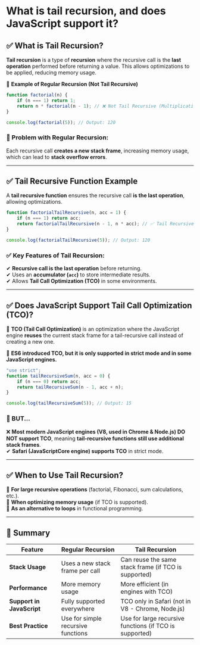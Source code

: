 # What is tail recursion, and does JavaScript support it?

## **✅ What is Tail Recursion?**  
**Tail recursion** is a type of **recursion** where the recursive call is the **last operation** performed before returning a value. This allows optimizations to be applied, reducing memory usage.  

📌 **Example of Regular Recursion (Not Tail Recursive)**  
```javascript
function factorial(n) {
    if (n === 1) return 1;
    return n * factorial(n - 1); // ❌ Not Tail Recursive (Multiplication happens after recursion)
}

console.log(factorial(5)); // Output: 120
```
### **🔴 Problem with Regular Recursion:**  
Each recursive call **creates a new stack frame**, increasing memory usage, which can lead to **stack overflow errors**.

---

## **✅ Tail Recursive Function Example**  
A **tail recursive function** ensures the recursive call **is the last operation**, allowing optimizations.

```javascript
function factorialTailRecursive(n, acc = 1) {
    if (n === 1) return acc;
    return factorialTailRecursive(n - 1, n * acc); // ✅ Tail Recursive (No extra calculations after recursion)
}

console.log(factorialTailRecursive(5)); // Output: 120
```
### **✅ Key Features of Tail Recursion:**
✔ **Recursive call is the last operation** before returning.  
✔ Uses an **accumulator (`acc`)** to store intermediate results.  
✔ Allows **Tail Call Optimization (TCO)** in some environments.

---

## **✅ Does JavaScript Support Tail Call Optimization (TCO)?**
🔹 **TCO (Tail Call Optimization)** is an optimization where the JavaScript engine **reuses** the current stack frame for a tail-recursive call instead of creating a new one.  

🔹 **ES6 introduced TCO, but it is only supported in strict mode and in some JavaScript engines.**  

```javascript
"use strict";
function tailRecursiveSum(n, acc = 0) {
    if (n === 0) return acc;
    return tailRecursiveSum(n - 1, acc + n);
}

console.log(tailRecursiveSum(5)); // Output: 15
```
### **🚀 BUT...**
❌ **Most modern JavaScript engines (V8, used in Chrome & Node.js) DO NOT support TCO**, meaning **tail-recursive functions still use additional stack frames**.  
✔ **Safari (JavaScriptCore engine) supports TCO** in strict mode.  

---

## **✅ When to Use Tail Recursion?**
🔹 **For large recursive operations** (factorial, Fibonacci, sum calculations, etc.).  
🔹 **When optimizing memory usage** (if TCO is supported).  
🔹 **As an alternative to loops** in functional programming.  

---

## **🚀 Summary**
| **Feature** | **Regular Recursion** | **Tail Recursion** |
|------------|-----------------|----------------|
| **Stack Usage** | Uses a new stack frame per call | Can reuse the same stack frame (if TCO is supported) |
| **Performance** | More memory usage | More efficient (in engines with TCO) |
| **Support in JavaScript** | Fully supported everywhere | TCO only in Safari (not in V8 - Chrome, Node.js) |
| **Best Practice** | Use for simple recursive functions | Use for large recursive functions (if TCO is supported) |
